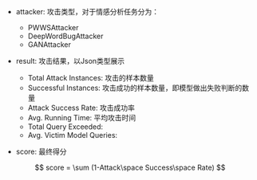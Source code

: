 - attacker: 攻击类型，对于情感分析任务分为：
  - PWWSAttacker
  - DeepWordBugAttacker
  - GANAttacker

- result: 攻击结果，以Json类型展示
  - Total Attack Instances: 攻击的样本数量
  - Successful Instances: 攻击成功的样本数量，即模型做出失败判断的数量
  - Attack Success Rate: 攻击成功率
  - Avg. Running Time: 平均攻击时间
  - Total Query Exceeded: 
  - Avg. Victim Model Queries: 
- score: 最终得分

$$
score = \sum (1-Attack\space Success\space Rate)
$$

